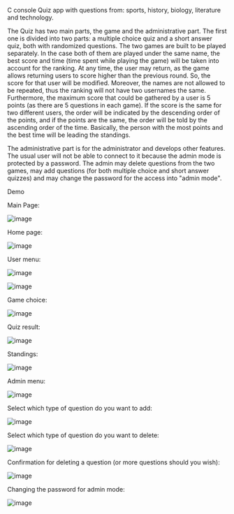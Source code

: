 C console Quiz app with questions from: sports, history, biology, literature and technology.


The Quiz has two main parts, the game and the administrative part.
The first one is divided into two parts: a multiple choice quiz and a short answer quiz, both with randomized questions. The two games are built to be played separately. In the case both of them are played under the same name, the best score and time (time spent while playing the game) will be taken into account for the ranking. At any time, the user may return, as the game allows returning users to score higher than the previous round. So, the score for that user will be modified. Moreover, the names are not allowed to be repeated, thus the ranking will not have two usernames the same. 
Furthermore, the maximum score that could be gathered by a user is 5 points (as there are 5 questions in each game). If the score is the same for two different users, the order will be indicated by the descending order of the points, and if the points are the same, the order will be told by the ascending order of the time. Basically, the person with the most points and the best time will be leading the standings.


The administrative part is for the administrator and develops other features. The usual user will not be able to connect to it because the admin mode is protected by a password. The admin may delete questions from the two games, may add questions (for both multiple choice and short answer quizzes) and may change the password for the access into "admin mode".

Demo

Main Page:

![image](https://user-images.githubusercontent.com/92984942/165149382-937cad5c-9511-4298-9614-b7c522b2c1e9.png)

Home page:

![image](https://user-images.githubusercontent.com/92984942/165149532-f74c0132-3383-45ed-b629-ac6cfcbc503c.png)

User menu:

![image](https://user-images.githubusercontent.com/92984942/165149584-7db9d062-e090-48ff-bb31-80cb3a6da4a0.png)

![image](https://user-images.githubusercontent.com/92984942/165149603-d2d3459d-2914-4d64-ba1c-51d5d3d64530.png)

Game choice:

![image](https://user-images.githubusercontent.com/92984942/165149656-fa17d03e-84fa-4a9f-a04a-65ecb96639fe.png)

Quiz result:

![image](https://user-images.githubusercontent.com/92984942/165149801-0809ea6f-d4b2-4a00-ac47-198a004dbcfd.png)

Standings:

![image](https://user-images.githubusercontent.com/92984942/165149854-f0d78bbe-892d-46e5-a6bb-9ae0db5c004e.png)

Admin menu:

![image](https://user-images.githubusercontent.com/92984942/165149912-d246cd92-977a-4583-956b-b1158d05c14b.png)

Select which type of question do you want to add:

![image](https://user-images.githubusercontent.com/92984942/165150017-cb1ca568-e1ef-45ad-b667-f083eefd2f1d.png)

Select which type of question do you want to delete:

![image](https://user-images.githubusercontent.com/92984942/165150093-404163f4-dd85-48ff-b1a1-e1b004b124c6.png)

Confirmation for deleting a question (or more questions should you wish):

![image](https://user-images.githubusercontent.com/92984942/165150148-296cd847-b55c-4437-809c-756ee4f2e118.png)

Changing the password for admin mode:

![image](https://user-images.githubusercontent.com/92984942/165150281-ba9eee2e-104d-4841-9986-8e8cb95eed59.png)


